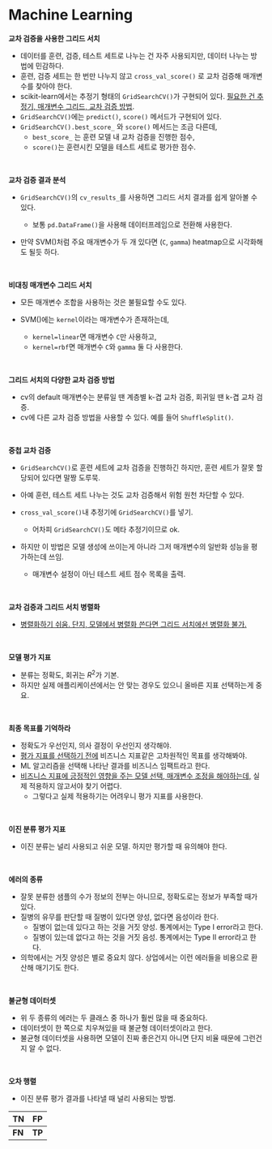 # Machine Learning

**교차 검증을 사용한 그리드 서치**

- 데이터를 훈련, 검증, 테스트 세트로 나누는 건 자주 사용되지만, 데이터 나누는 방법에 민감하다.
- 훈련, 검증 세트는 한 번만 나누지 않고 `cross_val_score()` 로 교차 검증해 매개변수를 찾아야 한다.
- scikit-learn에서는 추정기 형태의 `GridSearchCV()`가 구현되어 있다. <u>필요한 건 추정기, 매개변수 그리드, 교차 검증 방법</u>.
- `GridSearchCV()`에는 `predict()`, `score()` 메서드가 구현되어 있다.
- `GridSearchCV().best_score_` 와 `score()` 메서드는 조금 다른데,
  - `best_score_` 는 훈련 모델 내 교차 검증을 진행한 점수,
  - `score()`는 훈련시킨 모델을 테스트 세트로 평가한 점수.

<br>

**교차 검증 결과 분석**

- `GridSearchCV()`의 `cv_results_`를 사용하면 그리드 서치 결과를 쉽게 알아볼 수 있다.
  - 보통 `pd.DataFrame()`을 사용해 데이터프레임으로 전환해 사용한다.

- 만약 SVM()처럼 주요 매개변수가 두 개 있다면 (`C`, `gamma`) heatmap으로 시각화해도 될듯 하다.

<br>

**비대칭 매개변수 그리드 서치**

- 모든 매개변수 조합을 사용하는 것은 불필요할 수도 있다.

- SVM()에는 `kernel`이라는 매개변수가 존재하는데,
  - `kernel=linear`면 매개변수 `C`만 사용하고,
  - `kernel=rbf`면 매개변수 `C`와 `gamma` 둘 다 사용한다.

<br>

**그리드 서치의 다양한 교차 검증 방법**

- cv의 default 매개변수는 분류일 땐 계층별 k-겹 교차 검증, 회귀일 땐 k-겹 교차 검증.
- cv에 다른 교차 검증 방법을 사용할 수 있다. 예를 들어 `ShuffleSplit()`.

<br>

**중첩 교차 검증**

- `GridSearchCV()`로 훈련 세트에 교차 검증을 진행하긴 하지만, 훈련 세트가 잘못 할당되어 있다면 말짱 도루묵.
- 아예 훈련, 테스트 세트 나누는 것도 교차 검증해서 위험 원천 차단할 수 있다.

- `cross_val_score()`내 추정기에 `GridSearchCV()`를 넣기.
  - 어차피 `GridSearchCV()`도 메타 추정기이므로 ok.
- 하지만 이 방법은 모델 생성에 쓰이는게 아니라 그저 매개변수의 일반화 성능을 평가하는데 쓰임.
  - 매개변수 설정이 아닌 테스트 세트 점수 목록을 출력.

<br>

**교차 검증과 그리드 서치 병렬화**

- <u>병렬화하기 쉬움. 단지, 모델에서 병렬화 쓴다면 그리드 서치에선 병렬화 불가.</u>

<br>

**모델 평가 지표**

- 분류는 정확도, 회귀는 $R^2$가 기본.
- 하지만 실제 애플리케이션에서는 안 맞는 경우도 있으니 올바른 지표 선택하는게 중요.

<Br>

**최종 목표를 기억하라**

- 정확도가 우선인지, 의사 결정이 우선인지 생각해야.
- <u>평가 지표를 선택하기 전에</u> 비즈니스 지표같은 고차원적인 목표를 생각해봐야.
- ML 알고리즘을 선택해 나타난 결과를 비즈니스 임팩트라고 한다.
- <u>비즈니스 지표에 긍정적인 영향을 주는 모델 선택, 매개변수 조정을 해야하는데,</u> 실제 적용하지 않고서야 찾기 어렵다.
  - 그렇다고 실제 적용하기는 어려우니 평가 지표를 사용한다.

<br>

**이진 분류 평가 지표**

- 이진 분류는 널리 사용되고 쉬운 모델. 하지만 평가할 때 유의해야 한다.

<br>

**에러의 종류**

- 잘못 분류한 샘플의 수가 정보의 전부는 아니므로, 정확도로는 정보가 부족할 때가 있다.
- 질병의 유무를 판단할 때 질병이 있다면 양성, 없다면 음성이라 한다.
  - 질병이 없는데 있다고 하는 것을 거짓 양성. 통계에서는 Type I error라고 한다.
  - 질병이 있는데 없다고 하는 것을 거짓 음성. 통계에서는 Type II error라고 한다.
- 의학에서는 거짓 양성은 별로 중요치 않다. 상업에서는 이런 에러들을 비용으로 환산해 매기기도 한다.

<br>

**불균형 데이터셋**

- 위 두 종류의 에러는 두 클래스 중 하나가 훨씬 많을 때 중요하다.
- 데이터셋이 한 쪽으로 치우쳐있을 때 불균형 데이터셋이라고 한다.
- 불균형 데이터셋을 사용하면 모델이 진짜 좋은건지 아니면 단지 비율 때문에 그런건지 알 수 없다.

<br>

**오차 행렬**

- 이진 분류 평가 결과를 나타낼 때 널리 사용되는 방법.

| **TN** | **FP** |
| ------ | ------ |
| **FN** | **TP** |

